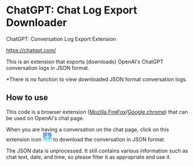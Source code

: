 # ChatGPT: Chat Log Export Downloader

ChatGPT: Conversation Log Export Extension

<https://chatgpt.com/>

This is an extension that exports (downloads) OpenAI's ChatGPT conversation logs in JSON format.

*There is no function to view downloaded JSON format conversation logs.

## How to use

This code is a browser extension ([Mozilla FireFox](https://addons.mozilla.org/ja/firefox/addon/chatgpt-chat-log-export/)/[Google chrome](https://chromewebstore.google.com/detail/chatgpt-chat-log-export-j/gejpagcjdocpgpnblmknkfpbdjkeocpd)) that can be used on OpenAI's chat page.

When you are having a conversation on the chat page, click on this extension icon <img src="./icons/download-icon.svg" width="24"> to download the conversation in JSON format.

The JSON data is unprocessed. It still contains various information such as chat text, date, and time, so please filter it as appropriate and use it.
